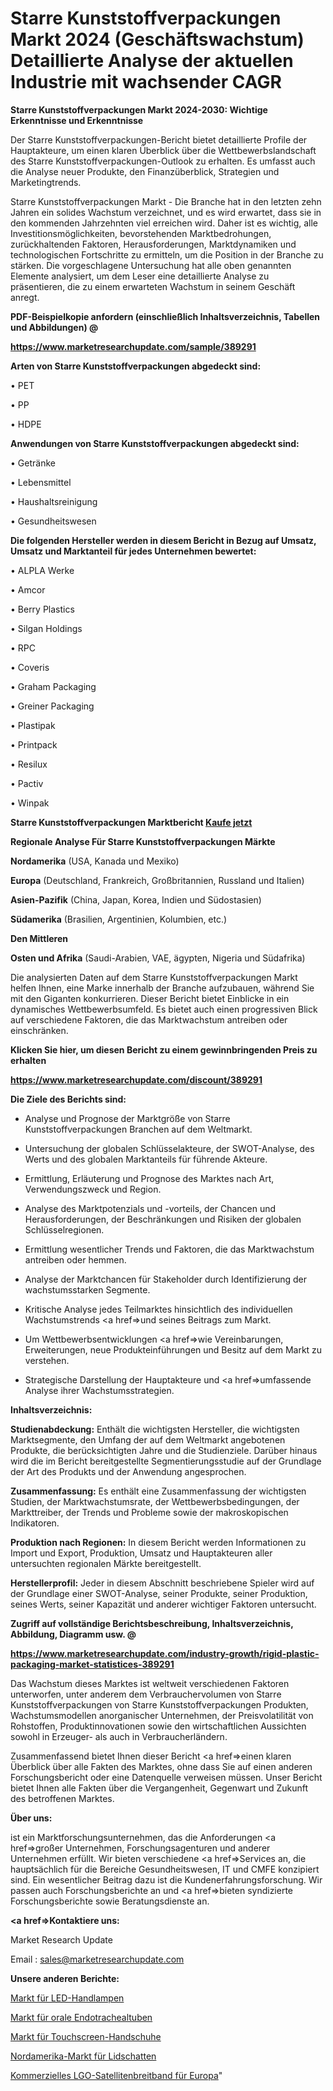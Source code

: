 # Starre Kunststoffverpackungen Markt 2024 (Geschäftswachstum) Detaillierte Analyse der aktuellen Industrie mit wachsender CAGR

<strong>Starre Kunststoffverpackungen Markt 2024-2030: Wichtige Erkenntnisse und Erkenntnisse</strong>

Der Starre Kunststoffverpackungen-Bericht bietet detaillierte Profile der Hauptakteure, um einen klaren Überblick über die Wettbewerbslandschaft des Starre Kunststoffverpackungen-Outlook zu erhalten. Es umfasst auch die Analyse neuer Produkte, den Finanzüberblick, Strategien und Marketingtrends.

Starre Kunststoffverpackungen Markt - Die Branche hat in den letzten zehn Jahren ein solides Wachstum verzeichnet, und es wird erwartet, dass sie in den kommenden Jahrzehnten viel erreichen wird. Daher ist es wichtig, alle Investitionsmöglichkeiten, bevorstehenden Marktbedrohungen, zurückhaltenden Faktoren, Herausforderungen, Marktdynamiken und technologischen Fortschritte zu ermitteln, um die Position in der Branche zu stärken. Die vorgeschlagene Untersuchung hat alle oben genannten Elemente analysiert, um dem Leser eine detaillierte Analyse zu präsentieren, die zu einem erwarteten Wachstum in seinem Geschäft anregt.



<strong><b>PDF-Beispielkopie anfordern (einschließlich Inhaltsverzeichnis, Tabellen und Abbildungen) @ </b></strong>

<strong><a href=https://www.marketresearchupdate.com/sample/389291>

<strong>https://www.marketresearchupdate.com/sample/389291</u></a></strong></strong>



<strong>Arten von Starre Kunststoffverpackungen abgedeckt sind:</strong>

• PET

• PP

• HDPE



<strong>Anwendungen von Starre Kunststoffverpackungen abgedeckt sind:</strong>

• Getränke

• Lebensmittel

• Haushaltsreinigung

• Gesundheitswesen



<strong>Die folgenden Hersteller werden in diesem Bericht in Bezug auf Umsatz, Umsatz und Marktanteil für jedes Unternehmen bewertet:</strong>

• ALPLA Werke

• Amcor

• Berry Plastics

• Silgan Holdings

• RPC

• Coveris

• Graham Packaging

• Greiner Packaging

• Plastipak

• Printpack

• Resilux

• Pactiv

• Winpak



<strong>Starre Kunststoffverpackungen Marktbericht <a href=https://www.marketresearchupdate.com/buynow/389291>Kaufe jetzt</a></strong>



<strong>Regionale Analyse Für Starre Kunststoffverpackungen Märkte</strong>



<strong>Nordamerika</strong> (USA, Kanada und Mexiko)



<strong>Europa</strong> (Deutschland, Frankreich, Großbritannien, Russland und Italien)



<strong>Asien-Pazifik</strong> (China, Japan, Korea, Indien und Südostasien)



<strong>Südamerika</strong> (Brasilien, Argentinien, Kolumbien, etc.)



<strong>Den Mittleren</strong> 

<strong>Osten und Afrika</strong> (Saudi-Arabien, VAE, ägypten, Nigeria und Südafrika)

Die analysierten Daten auf dem Starre Kunststoffverpackungen Markt helfen Ihnen, eine Marke innerhalb der Branche aufzubauen, während Sie mit den Giganten konkurrieren. Dieser Bericht bietet Einblicke in ein dynamisches Wettbewerbsumfeld. Es bietet auch einen progressiven Blick auf verschiedene Faktoren, die das Marktwachstum antreiben oder einschränken.



<strong>Klicken Sie hier, um diesen Bericht zu einem gewinnbringenden Preis zu erhalten
</strong>

<strong><a href=https://www.marketresearchupdate.com/discount/389291>https://www.marketresearchupdate.com/discount/389291</b></u></strong></a>



<strong>Die Ziele des Berichts sind:</strong>

- Analyse und Prognose der Marktgröße von Starre Kunststoffverpackungen Branchen auf dem Weltmarkt.

- Untersuchung der globalen Schlüsselakteure, der SWOT-Analyse, des Werts und des globalen Marktanteils für führende Akteure.

- Ermittlung, Erläuterung und Prognose des Marktes nach Art, Verwendungszweck und Region.

- Analyse des Marktpotenzials und -vorteils, der Chancen und Herausforderungen, der Beschränkungen und Risiken der globalen Schlüsselregionen.

- Ermittlung wesentlicher Trends und Faktoren, die das Marktwachstum antreiben oder hemmen.

- Analyse der Marktchancen für Stakeholder durch Identifizierung der wachstumsstarken Segmente.

- Kritische Analyse jedes Teilmarktes hinsichtlich des individuellen Wachstumstrends <a href=>und</a> seines Beitrags zum Markt.

- Um Wettbewerbsentwicklungen <a href=>wie</a> Vereinbarungen, Erweiterungen, neue Produkteinführungen und Besitz auf dem Markt zu verstehen.

- Strategische Darstellung der Hauptakteure und <a href=>umfas</a>sende Analyse ihrer Wachstumsstrategien.



<strong>Inhaltsverzeichnis:</strong>



<strong>Studienabdeckung:</strong> Enthält die wichtigsten Hersteller, die wichtigsten Marktsegmente, den Umfang der auf dem Weltmarkt angebotenen Produkte, die berücksichtigten Jahre und die Studienziele. Darüber hinaus wird die im Bericht bereitgestellte Segmentierungsstudie auf der Grundlage der Art des Produkts und der Anwendung angesprochen.



<strong>Zusammenfassung:</strong> Es enthält eine Zusammenfassung der wichtigsten Studien, der Marktwachstumsrate, der Wettbewerbsbedingungen, der Markttreiber, der Trends und Probleme sowie der makroskopischen Indikatoren.



<strong>Produktion nach Regionen:</strong> In diesem Bericht werden Informationen zu Import und Export, Produktion, Umsatz und Hauptakteuren aller untersuchten regionalen Märkte bereitgestellt.



<strong>Herstellerprofil:</strong> Jeder in diesem Abschnitt beschriebene Spieler wird auf der Grundlage einer SWOT-Analyse, seiner Produkte, seiner Produktion, seines Werts, seiner Kapazität und anderer wichtiger Faktoren untersucht.



<strong><b>Zugriff auf vollständige Berichtsbeschreibung, Inhaltsverzeichnis, Abbildung, Diagramm usw. @ </b></strong>

<strong><a href=https://www.marketresearchupdate.com/industry-growth/rigid-plastic-packaging-market-statistices-389291>https://www.marketresearchupdate.com/industry-growth/rigid-plastic-packaging-market-statistices-389291</a></strong>

Das Wachstum dieses Marktes ist weltweit verschiedenen Faktoren unterworfen, unter anderem dem Verbrauchervolumen von Starre Kunststoffverpackungen von Starre Kunststoffverpackungen Produkten, Wachstumsmodellen anorganischer Unternehmen, der Preisvolatilität von Rohstoffen, Produktinnovationen sowie den wirtschaftlichen Aussichten sowohl in Erzeuger- als auch in Verbraucherländern.

Zusammenfassend bietet Ihnen dieser Bericht <a href=>einen</a> klaren Überblick über alle Fakten des Marktes, ohne dass Sie auf einen anderen Forschungsbericht oder eine Datenquelle verweisen müssen. Unser Bericht bietet Ihnen alle Fakten über die Vergangenheit, Gegenwart und Zukunft des betroffenen Marktes.



<strong>Über uns:</strong>

 ist ein Marktforschungsunternehmen, das die Anforderungen <a href=>großer</a> Unternehmen, Forschungsagenturen und anderer Unternehmen erfüllt. Wir bieten verschiedene <a href=>Services</a> an, die hauptsächlich für die Bereiche Gesundheitswesen, IT und CMFE konzipiert sind. Ein wesentlicher Beitrag dazu ist die Kundenerfahrungsforschung. Wir passen auch Forschungsberichte an und <a href=>bieten</a> syndizierte Forschungsberichte sowie Beratungsdienste an.



<strong><a href=>Kontaktiere uns:</a></strong>

Market Research Update

Email : sales@marketresearchupdate.com



<strong>Unsere anderen Berichte:</strong>

<a href=https://www.linkedin.com/pulse/led-hand-lamp-market-opportunities-stay-ahead>Markt für LED-Handlampen</a>

<a href=https://www.linkedin.com/pulse/oral-endotracheal-tube-market-analysis-segment>Markt für orale Endotrachealtuben</a>

<a href=https://www.linkedin.com/pulse/touch-screen-gloves-market-sizing-up-anticipating-trends>Markt für Touchscreen-Handschuhe</a>

<a href=https://www.linkedin.com/pulse/north-america-eye-shadow-market-2023-top-industry>Nordamerika-Markt für Lidschatten</a>

<a href=https://www.linkedin.com/pulse/europe-commercial-lgo-satellite-broadband>Kommerzielles LGO-Satellitenbreitband für Europa</a>"
